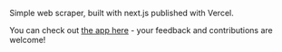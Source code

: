 Simple web scraper, built with next.js published with Vercel.

You can check out [the app here](https://scrape.takais.lt) - your feedback and contributions are welcome!
